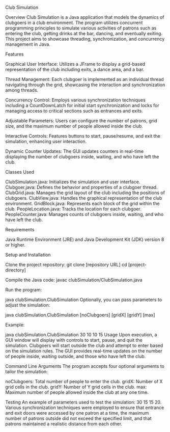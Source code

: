 Club Simulation

Overview
Club Simulation is a Java application that models the dynamics of clubgoers in a club environment. The program utilizes concurrent programming principles to simulate various activities of patrons such as entering the club, getting drinks at the bar, dancing, and eventually exiting. This project aims to showcase threading, synchronization, and concurrency management in Java.

Features

Graphical User Interface: Utilizes a JFrame to display a grid-based representation of the club including exits, a dance area, and a bar.

Thread Management: Each clubgoer is implemented as an individual thread navigating through the grid, showcasing the interaction and synchronization among threads.

Concurrency Control: Employs various synchronization techniques including a CountDownLatch for initial start synchronization and locks for managing access to critical sections such as entrances and exits.

Adjustable Parameters: Users can configure the number of patrons, grid size, and the maximum number of people allowed inside the club.

Interactive Controls: Features buttons to start, pause/resume, and exit the simulation, enhancing user interaction.

Dynamic Counter Updates: The GUI updates counters in real-time displaying the number of clubgoers inside, waiting, and who have left the club.


Classes Used

ClubSimulation.java: Initializes the simulation and user interface.
Clubgoer.java: Defines the behavior and properties of a clubgoer thread.
ClubGrid.java: Manages the grid layout of the club including the positions of clubgoers.
ClubView.java: Handles the graphical representation of the club environment.
GridBlock.java: Represents each block of the grid within the club.
PeopleLocation.java: Tracks the location for each clubgoer.
PeopleCounter.java: Manages counts of clubgoers inside, waiting, and who have left the club.


Requirements

Java Runtime Environment (JRE) and Java Development Kit (JDK) version 8 or higher.


Setup and Installation

Clone the project repository:
git clone [repository URL]
cd [project-directory]


Compile the Java code:
javac clubSimulation/ClubSimulation.java


Run the program:

java clubSimulation.ClubSimulation
Optionally, you can pass parameters to adjust the simulation:

java clubSimulation.ClubSimulation [noClubgoers] [gridX] [gridY] [max]


Example:

java clubSimulation.ClubSimulation 30 10 10 15
Usage
Upon execution, a GUI window will display with controls to start, pause, and quit the simulation. Clubgoers will start outside the club and attempt to enter based on the simulation rules. The GUI provides real-time updates on the number of people inside, waiting outside, and those who have left the club.


Command Line Arguments
The program accepts four optional arguments to tailor the simulation:

noClubgoers: Total number of people to enter the club.
gridX: Number of X grid cells in the club.
gridY: Number of Y grid cells in the club.
max: Maximum number of people allowed inside the club at any one time.


Testing
An example of parameters used to test the simulation: 30 15 15 20. Various synchronization techniques were employed to ensure that entrance and exit doors were accessed by one patron at a time, the maximum number of patrons outside did not exceed the specified limit, and that patrons maintained a realistic distance from each other.

